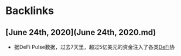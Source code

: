 
# Backlinks
## [June 24th, 2020](June 24th, 2020.md)
- 据DeFi Pulse数据，过去7天里，超过5亿美元的资金注入了各类[DeFi](DeFi.md)协

